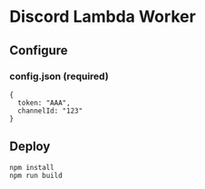 # Discord Lambda Worker

## Configure

### config.json (required)
```
{
  token: "AAA",
  channelId: "123"
}
```

## Deploy

```
npm install
npm run build
```
